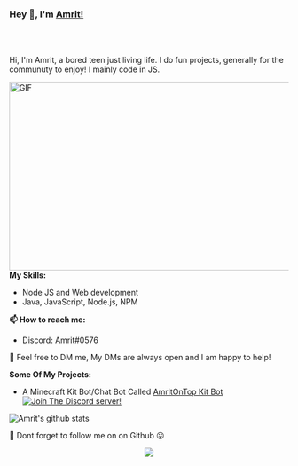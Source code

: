 ### Hey 👋, I'm [Amrit!](https://github.com/Amrit6969)


<br />
<br />

Hi, I'm Amrit, a bored teen just living life. I do fun projects, generally for the communuty to enjoy! I mainly code in JS.
 


 [<img align="right" height="340px" width= "510px" alt="GIF" src="https://i.imgur.com/Wo5AJnU.gif" />](https://www.reddit.com/r/AmritOnTop/)
 
 
**My Skills:**

-  Node JS and Web development
-  Java, JavaScript, Node.js, NPM



**📫 How to reach me:**

 - Discord: Amrit#0576

💬 Feel free to DM me, My DMs are always open and I am happy to help!


**Some Of My Projects:**

- A Minecraft Kit Bot/Chat Bot Called <a href="https://github.com/Amrit6969/Amrit-Bot" align="left" > AmritOnTop Kit Bot </a> <br />
  [![Join The Discord server!](https://invidget.switchblade.xyz/ASYAjUHQvh)](https://discord.gg/BnRqXdzyHw)
  
  

![Amrit's github stats](https://github-readme-stats.vercel.app/api?username=Amrit6969&show_icons=true&hide_border=true&theme=dark)

:pushpin: Dont forget to follow me on on Github :stuck_out_tongue: 


<p align="center">  
<img src="https://komarev.com/ghpvc/?username=Amrit6969&color=00FFFF&style=plastic">
</p>

